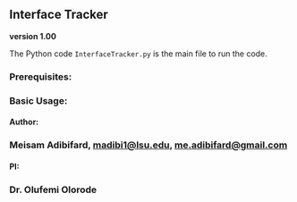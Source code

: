 ## Interface Tracker
**version 1.00**

The Python code `InterfaceTracker.py` is the main file to run the code. 

### Prerequisites:

### Basic Usage:


#### Author:
### Meisam Adibifard, madibi1@lsu.edu, me.adibifard@gmail.com

#### PI:
### Dr. Olufemi Olorode
